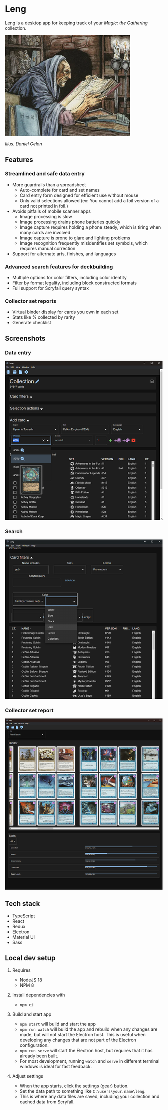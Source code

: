 # Leng

Leng is a desktop app for keeping track of your *Magic: the Gathering* collection.

<img src="core/src/images/leng.jpg" style="max-width: 400px" />

*Illus. Daniel Gelon*

## Features

### Streamlined and safe data entry


* More guardrails than a spreadsheet
    * Auto-complete for card and set names
    * Card entry form designed for efficient use without mouse
    * Only valid selections allowed (ex: You cannot add a foil version of a card not printed in foil.)
* Avoids pitfalls of mobile scanner apps
    * Image processing is slow
    * Image processing drains phone batteries quickly
    * Image capture requires holding a phone steady, which is tiring when many cards are involved
    * Image capture is prone to glare and lighting problems
    * Image recognition frequently misidentifies set symbols, which requires manual correction
* Support for alternate arts, finishes, and languages

### Advanced search features for deckbuilding


* Multiple options for color filters, including color identity
* Filter by format legality, including block constructed formats
* Full support for Scryfall query syntax

### Collector set reports


* Virtual binder display for cards you own in each set
* Stats like % collected by rarity
* Generate checklist

## Screenshots

### Data entry

<img src="docs/manage.png" />

### Search

<img src="docs/search.png" />

### Collector set report

<img src="docs/browse.png" />

## Tech stack

* TypeScript
* React
* Redux
* Electron
* Material UI
* Sass

## Local dev setup

1. Requires 

    * NodeJS 18
    * NPM 8

2. Install dependencies with 
    
    * `npm ci`

3. Build and start app
    * `npm start` will build and start the app
    * `npm run watch` will build the app and rebuild when any changes are made, but will not start the Electron host. This is useful when developing any changes that are not part of the Electron configuration.
    * `npm run serve` will start the Electron host, but requires that it has already been built.
    * For most development, running `watch` and `serve` in different terminal windows is ideal for fast feedback.

4. Adjust settings
    * When the app starts, click the settings (gear) button.
    * Set the data path to something like `C:\users\your.name\leng`.
    * This is where any data files are saved, including your collection and cached data from Scryfall.
